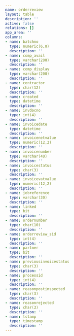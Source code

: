 ```yaml
---
name: orderreview
layout: table
description: ''
active: false
relations: []
app_area: ''
columns:
- name: batchno
  type: numeric(6,0)
  description: ''
- name: comp_avail
  type: varchar(200)
  description: ''
- name: comp_display
  type: varchar(200)
  description: ''
- name: contractor
  type: char(12)
  description: ''
- name: created
  type: datetime
  description: ''
- name: invdocno
  type: int(4)
  description: ''
- name: invoicedate
  type: datetime
  description: ''
- name: invoicenetvalue
  type: numeric(12,2)
  description: ''
- name: invoicenumber
  type: varchar(40)
  description: ''
- name: invoicestatus
  type: char(3)
  description: ''
- name: invoicevatvalue
  type: numeric(12,2)
  description: ''
- name: jobreference
  type: varchar(30)
  description: ''
- name: linked
  type: bit
  description: ''
- name: ordernumber
  type: char(10)
  description: ''
- name: orderreview_sid
  type: int(4)
  description: ''
- name: partner
  type: bit
  description: ''
- name: previousinvoicestatus
  type: char(3)
  description: ''
- name: processid
  type: int(4)
  description: ''
- name: reasonpostinspected
  type: char(3)
  description: ''
- name: reasonrejected
  type: char(3)
  description: ''
- name: tstamp
  type: timestamp
  description: ''
---
```


